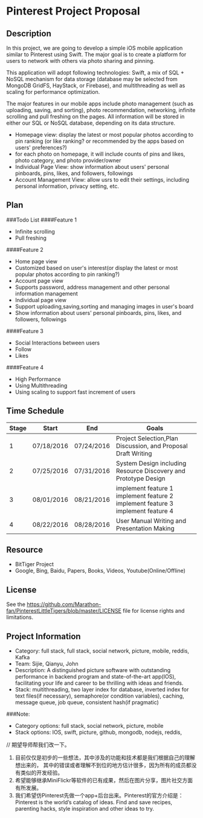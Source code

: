 Pinterest Project Proposal=======================Description----------------------------In this project, we are going to develop a simple iOS mobile application similar to Pinterest using Swift. The major goal is to create a platform for users to network with others via photo sharing and pinning. This application will adopt following technologies: Swift, a mix of SQL + NoSQL mechanism for data storage (database may be selected from MongoDB GridFS, HayStack, or Firebase), and multithreading as well as scaling for performance optimization. The major features in our mobile apps include photo management (such as uploading, saving, and sorting), photo recommendation, networking, infinite scrolling and pull freshing on the pages. All information will be stored in either our SQL or NoSQL database, depending on its data structure. + Homepage view: display the latest or most popular photos according to pin ranking (or like ranking? or recommended by the apps based on users' preferences?)+ for each photo on homepage, it will include counts of pins and likes, photo category, and photo provider/owner+ Individual Page View: show information about users' personal pinboards, pins, likes, and followers, followings+ Account Management View: allow usrs to edit their settings, including personal information, privacy setting, etc. 

Plan-----------------------###Todo List####Feature 1+ Infinite scrolling+ Pull freshing####Feature 2+ Home page view+ Customized based on user's interest(or display the latest or most popular photos according to pin ranking?)+ Account page view+ Supports password, address management and other personal information management+ Individual page view+ Support uploading,saving,sorting and managing images in user's board+ Show information about users' personal pinboards, pins, likes, and followers, followings####Feature 3+ Social Interactions between users+ Follow+ Likes####Feature 4+ High Performance+ Using Multithreading+ Using scaling to support fast increment of usersTime Schedule
------------------
| Stage | Start      | End        | Goals                                                         |   
|-------|------------|------------|---------------------------------------------------------------|
| 1     | 07/18/2016 | 07/24/2016 | Project Selection,Plan Discussion, and Proposal Draft Writing |   
| 2     | 07/25/2016 | 07/31/2016 | System Design including Resource Discovery and Prototype Design                                                               |   
| 3     | 08/01/2016 | 08/21/2016 | implement feature 1 implement feature 2 implement feature 3 implement feature 4                                                               |  
| 4     | 08/22/2016 | 08/28/2016 | User Manual Writing and Presentation Making                                                              |  

Resource 
---------------------
+ BitTiger Project
+ Google, Bing, Baidu, Papers, Books, Videos, Youtube(Online/Offline)

License 
---------------------
See the <https://github.com/Marathon-fan/PinterestLittleTigers/blob/master/LICENSE> file for license rights and limitations.

Project Information 
---------------------
+ Category: full stack, full stack, social network, picture, mobile, reddis, Kafka+ Team: Sijie, Qianyu, John+ Description: A distinguished picture software with outstanding performance inbackend program and state-of-the-art app(IOS), facilitating your life and careerto be thrilling with ideas and friends.+ Stack: muitithreading, two layer index for database, inverted index for textfiles(if necessary), semaphore(or condition variables), caching, message queue,job queue, consistent hash(if pragmatic)

###Note:
+ Category options: full stack, social network, picture, mobile+ Stack options: IOS, swift, picture, github, mongodb, nodejs, reddis,


// 期望导师帮我们改一下。1. 目前仅仅是初步的一些想法，其中涉及的功能和技术都是我们根据自己的理解想出来的，其中的错误或者理解不到位的地方估计很多，因为所有的成员都没有类似的开发经验。2. 希望能够继承MiniFlickr等软件的已有成果，然后在图片分享，图片社交方面有所发展。3. 我们希望仿Pinterest先做一个app+后台出来。Pinterest的官方介绍是：Pinterest isthe world’s catalog of ideas. Find and save recipes, parenting hacks, styleinspiration and other ideas to try.
